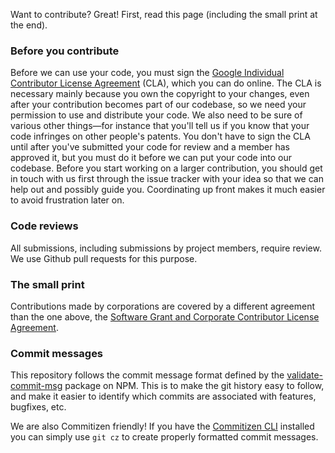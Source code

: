 Want to contribute? Great! First, read this page (including the small print at
the end).

### Before you contribute

Before we can use your code, you must sign the [Google Individual Contributor
License Agreement](https://cla.developers.google.com/about/google-individual)
(CLA), which you can do online. The CLA is necessary mainly because you own the
copyright to your changes, even after your contribution becomes part of our
codebase, so we need your permission to use and distribute your code. We also
need to be sure of various other things—for instance that you'll tell us if you
know that your code infringes on other people's patents. You don't have to sign
the CLA until after you've submitted your code for review and a member has
approved it, but you must do it before we can put your code into our codebase.
Before you start working on a larger contribution, you should get in touch with
us first through the issue tracker with your idea so that we can help out and
possibly guide you. Coordinating up front makes it much easier to avoid
frustration later on.

### Code reviews

All submissions, including submissions by project members, require review. We
use Github pull requests for this purpose.

### The small print

Contributions made by corporations are covered by a different agreement than the
one above, the [Software Grant and Corporate Contributor License
Agreement](https://cla.developers.google.com/about/google-corporate).

### Commit messages

This repository follows the commit message format defined by the 
[validate-commit-msg](https://npm.im/validate-commit-msg) package on NPM. This is
to make the git history easy to follow, and make it easier to identify which
commits are associated with features, bugfixes, etc.

We are also Commitizen friendly! If you have the [Commitizen CLI](https://npm.im/commitizen) installed
you can simply use `git cz` to create properly formatted commit messages.